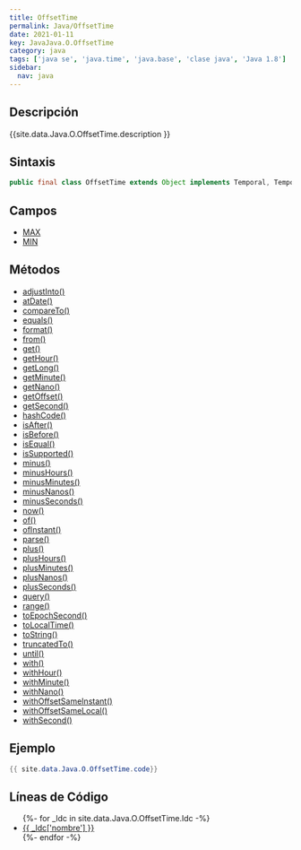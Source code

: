 ```yaml
---
title: OffsetTime
permalink: Java/OffsetTime
date: 2021-01-11
key: JavaJava.O.OffsetTime
category: java
tags: ['java se', 'java.time', 'java.base', 'clase java', 'Java 1.8']
sidebar: 
  nav: java
---
```


## Descripción
{{site.data.Java.O.OffsetTime.description }}

## Sintaxis
~~~java
public final class OffsetTime extends Object implements Temporal, TemporalAdjuster, Comparable<OffsetTime>, Serializable
~~~

## Campos
* [MAX](/Java/OffsetTime/MAX)
* [MIN](/Java/OffsetTime/MIN)

## Métodos
* [adjustInto()](/Java/OffsetTime/adjustInto)
* [atDate()](/Java/OffsetTime/atDate)
* [compareTo()](/Java/OffsetTime/compareTo)
* [equals()](/Java/OffsetTime/equals)
* [format()](/Java/OffsetTime/format)
* [from()](/Java/OffsetTime/from)
* [get()](/Java/OffsetTime/get)
* [getHour()](/Java/OffsetTime/getHour)
* [getLong()](/Java/OffsetTime/getLong)
* [getMinute()](/Java/OffsetTime/getMinute)
* [getNano()](/Java/OffsetTime/getNano)
* [getOffset()](/Java/OffsetTime/getOffset)
* [getSecond()](/Java/OffsetTime/getSecond)
* [hashCode()](/Java/OffsetTime/hashCode)
* [isAfter()](/Java/OffsetTime/isAfter)
* [isBefore()](/Java/OffsetTime/isBefore)
* [isEqual()](/Java/OffsetTime/isEqual)
* [isSupported()](/Java/OffsetTime/isSupported)
* [minus()](/Java/OffsetTime/minus)
* [minusHours()](/Java/OffsetTime/minusHours)
* [minusMinutes()](/Java/OffsetTime/minusMinutes)
* [minusNanos()](/Java/OffsetTime/minusNanos)
* [minusSeconds()](/Java/OffsetTime/minusSeconds)
* [now()](/Java/OffsetTime/now)
* [of()](/Java/OffsetTime/of)
* [ofInstant()](/Java/OffsetTime/ofInstant)
* [parse()](/Java/OffsetTime/parse)
* [plus()](/Java/OffsetTime/plus)
* [plusHours()](/Java/OffsetTime/plusHours)
* [plusMinutes()](/Java/OffsetTime/plusMinutes)
* [plusNanos()](/Java/OffsetTime/plusNanos)
* [plusSeconds()](/Java/OffsetTime/plusSeconds)
* [query()](/Java/OffsetTime/query)
* [range()](/Java/OffsetTime/range)
* [toEpochSecond()](/Java/OffsetTime/toEpochSecond)
* [toLocalTime()](/Java/OffsetTime/toLocalTime)
* [toString()](/Java/OffsetTime/toString)
* [truncatedTo()](/Java/OffsetTime/truncatedTo)
* [until()](/Java/OffsetTime/until)
* [with()](/Java/OffsetTime/with)
* [withHour()](/Java/OffsetTime/withHour)
* [withMinute()](/Java/OffsetTime/withMinute)
* [withNano()](/Java/OffsetTime/withNano)
* [withOffsetSameInstant()](/Java/OffsetTime/withOffsetSameInstant)
* [withOffsetSameLocal()](/Java/OffsetTime/withOffsetSameLocal)
* [withSecond()](/Java/OffsetTime/withSecond)

## Ejemplo
~~~java
{{ site.data.Java.O.OffsetTime.code}}
~~~

## Líneas de Código
<ul>
{%- for _ldc in site.data.Java.O.OffsetTime.ldc -%}
   <li>
       <a href="{{_ldc['url'] }}">{{ _ldc['nombre'] }}</a>
   </li>
{%- endfor -%}
</ul>
